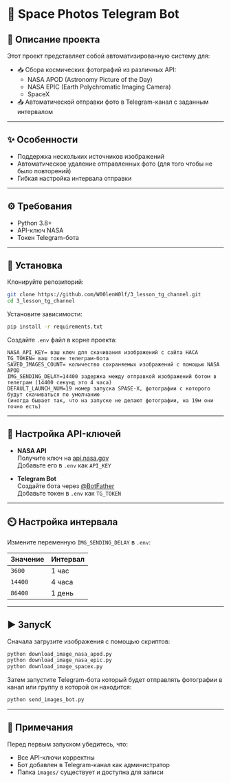 # 🌌 Space Photos Telegram Bot

## 📖 Описание проекта

Этот проект представляет собой автоматизированную систему для:

- 📥 Сбора космических фотографий из различных API:
    - NASA APOD (Astronomy Picture of the Day)
    - NASA EPIC (Earth Polychromatic Imaging Camera)
    - SpaceX
- 📤 Автоматической отправки фото в Telegram-канал с заданным интервалом

---

## ✨ Особенности

- Поддержка нескольких источников изображений
- Автоматическое удаление отправленных фото (для того чтобы не было повторений)
- Гибкая настройка интервала отправки
---

## ⚙️ Требования

- Python 3.8+
- API-ключ NASA
- Токен Telegram-бота

---

## 🚀 Установка

Клонируйте репозиторий:

```bash
git clone https://github.com/W00lenW0lf/3_lesson_tg_channel.git
cd 3_lesson_tg_channel
```

Установите зависимости:

```bash
pip install -r requirements.txt
```

Создайте `.env` файл в корне проекта:

```env
NASA_API_KEY= ваш ключ для скачивания изображений с сайта НАСА
TG_TOKEN= ваш токен телеграм-бота
SAVED_IMAGES_COUNT= количество сохраняемых изображений с помощью NASA APOD
IMG_SENDING_DELAY=14400 задержка между отправкой изображений ботом в телеграм (14400 секунд это 4 часа)
DEFAULT_LAUNCH_NUM=19 номер запуска SPASE-X, фотографии с которого будут скачиваться по умолчанию 
(иногда бывает так, что на запуске не делают фотографии, на 19м они точно есть) 
```

---

## 🔑 Настройка API-ключей

- **NASA API**  
  Получите ключ на [api.nasa.gov](https://api.nasa.gov)  
  Добавьте его в `.env` как `API_KEY`

- **Telegram Bot**  
  Создайте бота через [@BotFather](https://t.me/BotFather)  
  Добавьте токен в `.env` как `TG_TOKEN`

---

## ⏲️ Настройка интервала

Измените переменную `IMG_SENDING_DELAY` в `.env`:

| Значение | Интервал |
|----------|----------|
| `3600`   | 1 час    |
| `14400`  | 4 часа   |
| `86400`  | 1 день   |

---

## ▶️ ЗапусК

Сначала загрузите изображения с помощью скриптов:

```bash
python download_image_nasa_apod.py
python download_image_nasa_epic.py
python download_image_spacex.py
```

Затем запустите Telegram-бота который будет отправлять фотографии в канал или группу в которой он находится:

```bash
python send_images_bot.py
```

---

## 📝 Примечания

Перед первым запуском убедитесь, что:

- Все API-ключи корректны
- Бот добавлен в Telegram-канал как администратор
- Папка `images/` существует и доступна для записи